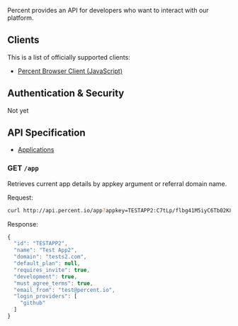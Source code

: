 Percent provides an API for developers who want to interact with our platform.

## Clients

This is a list of officially supported clients:

* [Percent Browser Client (JavaScript)](https://github.com/percent/percent-browser-client)

## Authentication & Security

Not yet

## API Specification

* [Applications](#get-app)

### GET `/app`

Retrieves current app details by appkey argument or referral domain name.

Request:

```bash
curl http://api.percent.io/app?appkey=TESTAPP2:C7tLp/flbg41M5iyC6Tb02K8yR09zBb266KtiIyVkLs=
```

Response:

``` javascript
{
  "id": "TESTAPP2",
  "name": "Test App2",
  "domain": "tests2.com",
  "default_plan": null,
  "requires_invite": true,
  "development": true,
  "must_agree_terms": true,
  "email_from": "test@percent.io",
  "login_providers": [
    "github"
  ]
}
```

[meta:title]: <> (REST API)

